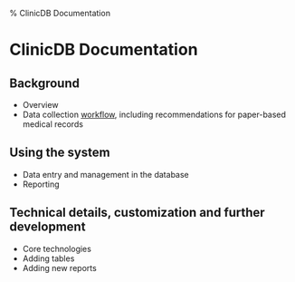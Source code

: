 % ClinicDB Documentation

# ClinicDB Documentation

## Background

 * Overview
 * Data collection [workflow](workflow.html), including
   recommendations for paper-based medical records
   
## Using the system

 * Data entry and management in the database
 * Reporting
 
## Technical details, customization and further development

 * Core technologies
 * Adding tables
 * Adding new reports

